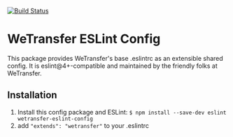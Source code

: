 [![Build Status](https://travis-ci.com/WeTransfer/eslint-config-wetransfer.svg?token=BrByTtLgfVKqDJ6GzD2p&branch=master)](https://travis-ci.com/WeTransfer/eslint-config-wetransfer)

# WeTransfer ESLint Config
This package provides WeTransfer's base .eslintrc as an extensible shared config.
It is eslint@4+-compatible and maintained by the friendly folks at WeTransfer. 

## Installation 
1. Install this config package and ESLint: `$ npm install --save-dev eslint wetransfer-eslint-config`
2. add `"extends": "wetransfer"` to your .eslintrc
